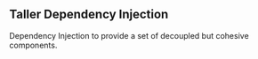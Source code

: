 ## Taller Dependency Injection

Dependency Injection to provide a set of decoupled but cohesive components.